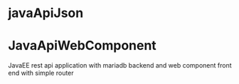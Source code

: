 # javaApiJson
# JavaApiWebComponent
JavaEE rest api application with mariadb backend and web component front end with simple router
